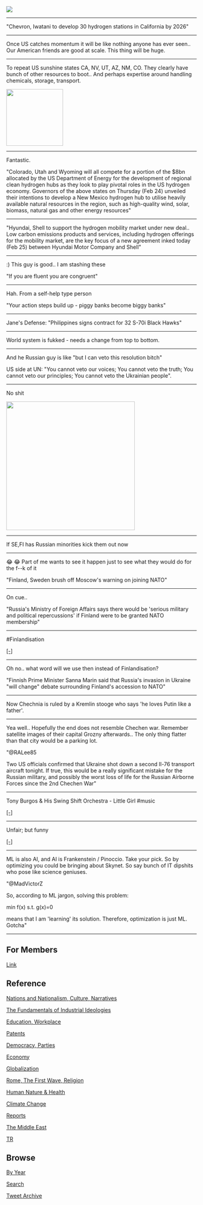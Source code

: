 <img src="https://drive.google.com/uc?export=view&id=1B2wf9R7AMH1d7Vw6e2mucLbIQ5NSjir7"/>


---

"Chevron, Iwatani to develop 30 hydrogen stations in California by 2026"

---

Once US catches momentum it will be like nothing anyone has
ever seen..  Our American friends are good at scale. This thing will
be huge.

---

To repeat US sunshine states CA, NV, UT, AZ, NM, CO. They clearly have
bunch of other resources to boot.. And perhaps expertise around
handling chemicals, storage, transport.

<img width="150" src="https://pbs.twimg.com/media/FD5oGr5XsAEuaFz?format=png&name=small"/>

---

Fantastic. 

"Colorado, Utah and Wyoming will all compete for a portion of the $8bn
allocated by the US Department of Energy for the development of
regional clean hydrogen hubs as they look to play pivotal roles in the
US hydrogen economy. Governors of the above states on Thursday (Feb
24) unveiled their intentions to develop a New Mexico hydrogen hub to
utilise heavily available natural resources in the region, such as
high-quality wind, solar, biomass, natural gas and other energy
resources"

---

"Hyundai, Shell to support the hydrogen mobility market under new
deal.. Low carbon emissions products and services, including hydrogen
offerings for the mobility market, are the key focus of a new
agreement inked today (Feb 25) between Hyundai Motor Company and Shell"

---

:) This guy is good.. I am stashing these

"If you are fluent you are congruent"

---

Hah. From a self-help type person

"Your action steps build up - piggy banks become biggy banks"

---

Jane's Defense: "Philippines signs contract for 32 S-70i Black Hawks"

---

World system is fukked - needs a change from top to bottom.

---

And he Russian guy is like "but I can veto this resolution bitch"

US side at UN: "You cannot veto our voices; You cannot veto the truth;
You cannot veto our principles; You cannot veto the Ukrainian people".

---

No shit

<img width="340" src="https://pbs.twimg.com/media/FMgM9oSXsAY8ZYa?format=jpg&name=small"/>

---

If SE,FI has Russian minorities kick them out now

---

😂 😂 Part of me wants to see it happen just to see what they would do
for the f--k of it

"Finland, Sweden brush off Moscow's warning on joining NATO"

---

On cue..

"Russia's Ministry of Foreign Affairs says there would be 'serious
military and political repercussions' if Finland were to be granted
NATO membership"

---

\#Finlandisation

[[-]](https://youtu.be/N6aOk0SiHgI)

---

Oh no.. what word will we use then instead of Finlandisation?

"Finnish Prime Minister Sanna Marin said that Russia's invasion in
Ukraine "will change" debate surrounding Finland's accession to NATO"

---

Now Chechnia is ruled by a Kremlin stooge who says 'he loves Putin like
a father'.

---

Yea well.. Hopefully the end does not resemble Chechen war. Remember
satellite images of their capital Grozny afterwards.. The only thing
flatter than that city would be a parking lot.

"@RALee85

Two US officials confirmed that Ukraine shot down a second Il-76
transport aircraft tonight. If true, this would be a really
significant mistake for the Russian military, and possibly the worst
loss of life for the Russian Airborne Forces since the 2nd Chechen
War"

---

Tony Burgos & His Swing Shift Orchestra - Little Girl \#music

[[-]](https://youtu.be/ga8XdpAkDnk)

---

Unfair; but funny

[[-]](https://pbs.twimg.com/media/FMZvpzzXsAETcJH?format=jpg&name=small)

---

ML is also AI, and AI is Frankenstein / Pinoccio. Take your pick. So
by optimizing you could be bringing about Skynet. So say bunch of IT
dipshits who pose like science geniuses.

"@MadVictorZ

So, according to ML jargon, solving this problem:

min f(x) s.t. g(x)=0

means that I am 'learning' its solution.  Therefore, optimization is
just ML. Gotcha"

---

## For Members

[Link](https://thirdwave-members.herokuapp.com)

## Reference

[Nations and Nationalism, Culture, Narratives](/2013/02/nations-and-nationalism.md)

[The Fundamentals of Industrial Ideologies](/2011/04/fundamentals-of-industrial-ideologies.md)

[Education, Workplace](2017/09/education-workplace.md)

[Patents](/2018/09/patents.md)

[Democracy, Parties](/2016/11/democracy.md)

[Economy](/2018/05/economy.md)

[Globalization](/2018/09/globalization.md)

[Rome, The First Wave, Religion](/2017/12/rome.md)

[Human Nature & Health](/2020/07/human-nature.md)

[Climate Change](/2018/12/climate.md)

[Reports](/2019/05/reports.md)

[The Middle East](/2019/07/middleeast.md)

[TR](../tr)

## Browse

[By Year](years.md)

[Search](search.html)

[Tweet Archive](/tweets/README.md)



